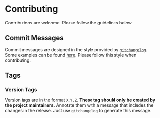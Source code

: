 # Contributing

Contributions are welcome. Please follow the guidelines below.

## Commit Messages

Commit messages are designed in the style provided by
[`gitchangelog`](https://github.com/vaab/gitchangelog). Some examples can be
found
[here](https://github.com/vaab/gitchangelog/blob/master/src/gitchangelog/gitchangelog.rc.reference).
Please follow this style when contributing.

## Tags

### Version Tags

Version tags are in the format `X.Y.Z`. **These tag should only be created by
the project maintainers.** Annotate them with a message that includes the
changes in the release. Just use `gitchangelog` to generate this message.
